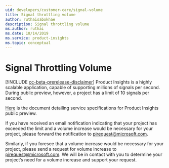 ```yaml
---
uid: developers/customer-care/signal-volume
title: Signal throttling volume
author: ruthaisabokhae
description: Signal throttling volume
ms.author: ruthai
ms.date: 10/14/2019
ms.service: product-insights
ms.topic: conceptual
---
```


# Signal Throttling Volume
[!INCLUDE [cc-beta-prerelease-disclaimer]( includes/cc-beta-prerelease-disclaimer.md)]
Product Insights is a highly scalable application, capable of supporting millions of signals per second. During public preview, however, a project has a limit of 10 signals per second.

[Here](xref:developers/tutorials/product-preview-limitations) is the document detailing service specifications for Product Insights public preview.

If you have received an email notification indicating that your project has exceeded the limit and a volume increase would be necessary for your project, please forward the notification to [pirequest@microsoft.com](mailto:pirequest@microsoft.com).

Similarly, if you foresee that a volume increase would be necessary for your project, please send a request for volume increase to [pirequest@microsoft.com](mailto:pirequest@microsoft.com). We will be in contact with you to determine your project’s need for a volume increase and support your request.
